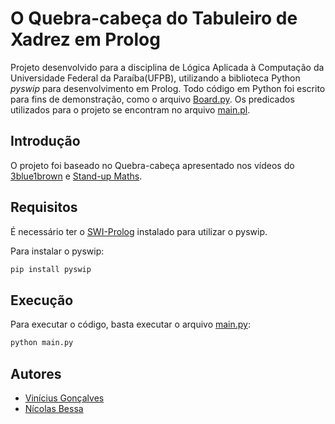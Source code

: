 # O Quebra-cabeça do Tabuleiro de Xadrez em Prolog
Projeto desenvolvido para a disciplina de Lógica Aplicada à Computação da Universidade Federal da Paraíba(UFPB), utilizando a biblioteca Python *pyswip* para desenvolvimento em Prolog.
Todo código em Python foi escrito para fins de demonstração, como o arquivo [Board.py](https://github.com/vinicius507/chessboard-puzzle/blob/main/Board.py). Os predicados utilizados para o projeto se encontram no arquivo [main.pl](https://github.com/vinicius507/chessboard-puzzle/blob/main/main.pl).

## Introdução
O projeto foi baseado no Quebra-cabeça apresentado nos vídeos do [3blue1brown](https://www.youtube.com/watch?v=wTJI_WuZSwE&ab_channel=3Blue1Brown) e [Stand-up Maths](https://www.youtube.com/watch?v=as7Gkm7Y7h4&ab_channel=Stand-upMaths).

## Requisitos
É necessário ter o [SWI-Prolog](https://www.swi-prolog.org/) instalado para utilizar o pyswip.

Para instalar o pyswip:
```sh
pip install pyswip
```
## Execução
Para executar o código, basta executar o arquivo [main.py](https://github.com/vinicius507/chessboard-puzzle/blob/main/main.py):
```sh
python main.py
```
## Autores
* [Vinícius Gonçalves](https://github.com/vinicius507)
* [Nícolas Bessa](https://github.com/Nicolasbessa)